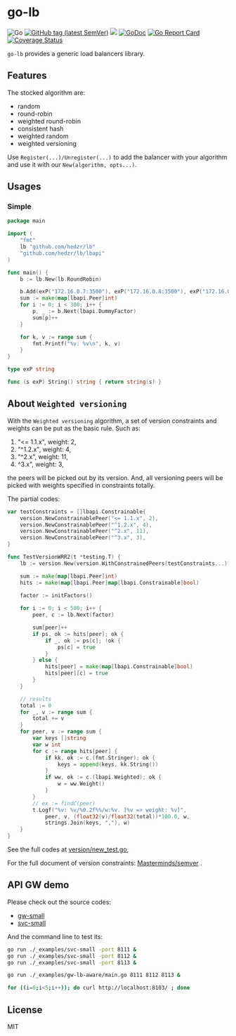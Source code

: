 # go-lb

![Go](https://github.com/hedzr/lb/workflows/Go/badge.svg)
[![GitHub tag (latest SemVer)](https://img.shields.io/github/tag/hedzr/rate.svg?label=release)](https://github.com/hedzr/lb/releases)
[![](https://img.shields.io/badge/go-dev-green)](https://pkg.go.dev/github.com/hedzr/lb)
[![GoDoc](https://img.shields.io/badge/godoc-reference-blue.svg?style=flat)](https://godoc.org/github.com/hedzr/lb) <!-- [![FOSSA Status](https://app.fossa.com/api/projects/git%2Bgithub.com%2Fhedzr%2Flb.svg?type=shield)](https://app.fossa.com/projects/git%2Bgithub.com%2Fhedzr%2Flb?ref=badge_shield) 
--> [![Go Report Card](https://goreportcard.com/badge/github.com/hedzr/lb)](https://goreportcard.com/report/github.com/hedzr/lb)
[![Coverage Status](https://coveralls.io/repos/github/hedzr/lb/badge.svg?branch=master&.9)](https://coveralls.io/github/hedzr/lb?branch=master)

`go-lb` provides a generic load balancers library.

## Features

The stocked algorithm are:

- random
- round-robin
- weighted round-robin
- consistent hash
- weighted random
- weighted versioning

Use `Register(...)/Unregister(...)` to add the balancer with your algorithm and use it with our `New(algorithm, opts...)`.


## Usages

### Simple

```go
package main

import (
	"fmt"
	lb "github.com/hedzr/lb"
	"github.com/hedzr/lb/lbapi"
)

func main() {
	b := lb.New(lb.RoundRobin)

	b.Add(exP("172.16.0.7:3500"), exP("172.16.0.8:3500"), exP("172.16.0.9:3500"))
	sum := make(map[lbapi.Peer]int)
	for i := 0; i < 300; i++ {
		p, _ := b.Next(lbapi.DummyFactor)
		sum[p]++
	}

	for k, v := range sum {
		fmt.Printf("%v: %v\n", k, v)
	}
}

type exP string

func (s exP) String() string { return string(s) }
```

## About `Weighted versioning`

With the `Weighted versioning` algorithm, a set of version constraints and weights can be put as the basic rule. Such as:

1. "<= 1.1.x", weight: 2,
2. "^1.2.x", weight: 4,
3. "^2.x", weight: 11,
4. ^3.x", weight: 3,

the peers will be picked out by its version. And, all versioning peers will be picked with weights specified in constraints totally.

The partial codes:

```go
var testConstraints = []lbapi.Constrainable{
	version.NewConstrainablePeer("<= 1.1.x", 2),
	version.NewConstrainablePeer("^1.2.x", 4),
	version.NewConstrainablePeer("^2.x", 11),
	version.NewConstrainablePeer("^3.x", 3),
}

func TestVersionWRR2(t *testing.T) {
	lb := version.New(version.WithConstrainedPeers(testConstraints...))

	sum := make(map[lbapi.Peer]int)
	hits := make(map[lbapi.Peer]map[lbapi.Constrainable]bool)

	factor := initFactors()
	
	for i := 0; i < 500; i++ {
		peer, c := lb.Next(factor)

		sum[peer]++
		if ps, ok := hits[peer]; ok {
			if _, ok := ps[c]; !ok {
				ps[c] = true
			}
		} else {
			hits[peer] = make(map[lbapi.Constrainable]bool)
			hits[peer][c] = true
		}
	}

	// results
	total := 0
	for _, v := range sum {
		total += v
	}
	for peer, v := range sum {
		var keys []string
		var w int
		for c := range hits[peer] {
			if kk, ok := c.(fmt.Stringer); ok {
				keys = append(keys, kk.String())
			}
			if ww, ok := c.(lbapi.Weighted); ok {
				w = ww.Weight()
			}
		}
		// ex := findC(peer)
		t.Logf("%v: %v/%0.2f%%/w:%v. [%v => weight: %v]",
			peer, v, (float32(v)/float32(total))*100.0, w,
			strings.Join(keys, ","), w)
	}
}
```

See the full codes at [version/new_test.go](https://github.com/hedzr/lb/blob/master/version/new_test.go), 

For the full document of version constraints: [Masterminds/semver](https://github.com/Masterminds/semver) .


## API GW demo

Please check out the source codes:

- [gw-small](https://github.com/hedzr/lb/blob/master/_examples/gw-small/main.go)
- [svc-small](https://github.com/hedzr/lb/blob/master/_examples/svc-small/main.go)

And the command line to test its:

```bash
go run ./_examples/svc-small -port 8111 &
go run ./_examples/svc-small -port 8112 &
go run ./_examples/svc-small -port 8113 &

go run ./_examples/gw-lb-aware/main.go 8111 8112 8113 &

for ((i=0;i<5;i++)); do curl http://localhost:8103/ ; done
```



## License

MIT

